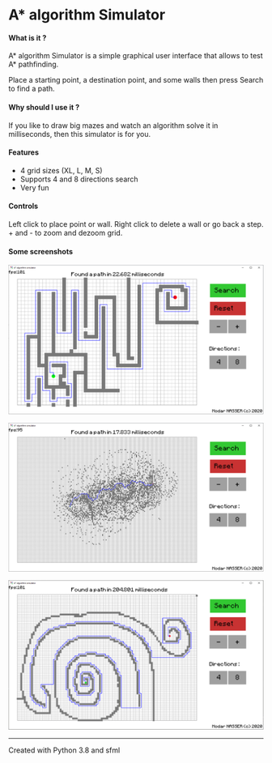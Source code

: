 # A* algorithm Simulator



#### What is it ?

A* algorithm Simulator is a simple graphical user interface that allows to test A* pathfinding.

Place a starting point, a destination point, and some walls then press Search to find a path.



#### Why should I use it ?

If you like to draw big mazes and watch an algorithm solve it in milliseconds, then this simulator is for you.

#### 

#### Features

- 4 grid sizes (XL, L, M, S)
- Supports 4 and 8 directions search
- Very fun

#### Controls

Left click to place point or wall.
Right click to delete a wall or go back a step.
\+ and - to zoom and dezoom grid.

#### Some screenshots

![](screenshots/grid_m.png)

![](screenshots/grid_xl.png)

![](screenshots/grid_l.png)

---

Created with Python 3.8 and sfml
